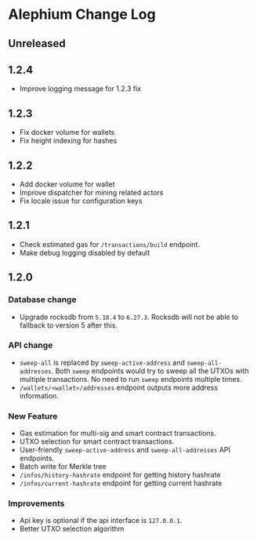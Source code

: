 # Alephium Change Log

## Unreleased

## 1.2.4

* Improve logging message for 1.2.3 fix

## 1.2.3

* Fix docker volume for wallets
* Fix height indexing for hashes

## 1.2.2

* Add docker volume for wallet
* Improve dispatcher for mining related actors
* Fix locale issue for configuration keys

## 1.2.1

* Check estimated gas for `/transactions/build` endpoint.
* Make debug logging disabled by default

## 1.2.0

### Database change
* Upgrade rocksdb from `5.18.4` to `6.27.3`. Rocksdb will not be able to fallback to version 5 after this.

### API change
* `sweep-all` is replaced by `sweep-active-address` and `sweep-all-addresses`.
Both `sweep` endpoints would try to sweep all the UTXOs with multiple transactions.
No need to run `sweep` endpoints multiple times.
* `/wallets/<wallet>/addresses` endpoint outputs more address information.

### New Feature
* Gas estimation for multi-sig and smart contract transactions.
* UTXO selection for smart contract transactions.
* User-friendly `sweep-active-address` and `sweep-all-addresses` API endpoints.
* Batch write for Merkle tree
* `/infos/history-hashrate` endpoint for getting history hashrate
* `/infos/current-hashrate` endpoint for getting current hashrate

### Improvements
* Api key is optional if the api interface is `127.0.0.1`.
* Better UTXO selection algorithm
